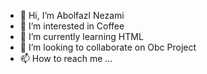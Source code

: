 - 👋 Hi, I’m Abolfazl Nezami
- 👀 I’m interested in Coffee
- 🌱 I’m currently learning HTML
- 💞️ I’m looking to collaborate on Obc Project
- 📫 How to reach me ...

<!---
Abolfazlnezami2000/Abolfazlnezami2000 is a ✨ special ✨ repository because its `README.md` (this file) appears on your GitHub profile.
You can click the Preview link to take a look at your changes.
--->
